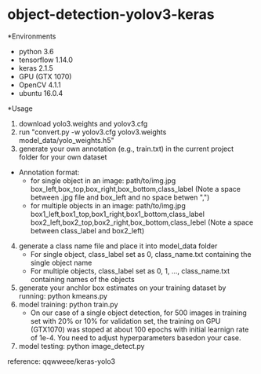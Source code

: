 # object-detection-yolov3-keras

*Environments

 * python 3.6
 * tensorflow 1.14.0
 * keras 2.1.5
 * GPU (GTX 1070)
 * OpenCV 4.1.1
 * ubuntu 16.0.4
 
*Usage
 1. download yolo3.weights and yolov3.cfg 
 2. run "convert.py  -w yolov3.cfg yolov3.weights model_data/yolo_weights.h5"
 3. generate your own annotation (e.g., train.txt) in the current project folder for your own dataset
   * Annotation format:
     * for single object in an image: path/to/img.jpg box_left,box_top,box_right,box_bottom,class_label (Note a space between .jpg file and box_left and no space betwen ",")
     * for multiple objects in an image: path/to/img.jpg box1_left,box1_top,box1_right,box1_bottom,class_label box2_left,box2_top,box2_right,box_bottom,class_lebel (Note a space between class_label and box2_left) 
 4. generate a class name file and place it into model_data folder
    * For single object, class_label set as 0, class_name.txt containing the single object name
    * For multiple objects, class_label set as 0, 1, ..., class_name.txt containing names of the objects
 5. generate your anchlor box estimates on your training dataset by running: python kmeans.py
 6. model training:  python train.py 
    * On our case of a single object detection, for 500 images in training set with 20% or 10% for validation set, the training on GPU (GTX1070) was stoped at about 100 epochs with initial learnign rate of 1e-4. You need to adjust hyperparameters basedon your case. 
 7. model testing:  python image_detect.py
 
 
  reference: qqwweee/keras-yolo3
 
